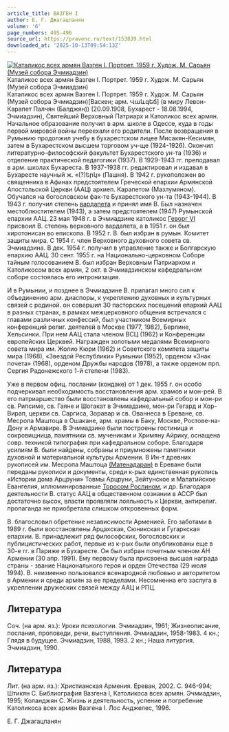 ```yaml
---
article_title: ВАЗГЕН I
author: Е. Г. Джагацпанян
volume: '6'
page_numbers: 495-496
source_url: https://pravenc.ru/text/153839.html
downloaded_at: '2025-10-13T09:54:13Z'
---
```


[![Каталикос всех армян Вазген I. Портрет. 1959 г. Худож. М. Сарьян (Музей собора Эчмиадзин)](https://pravenc.ru/data/579/461/1234/i200.jpg "Кликните для увеличения картинки")](https://pravenc.ru/data/579/461/1234/i400.jpg)Каталикос всех армян Вазген I. Портрет. 1959 г. Худож. М. Сарьян (Музей собора Эчмиадзин)  
Каталикос всех армян Вазген I. Портрет. 1959 г. Худож. М. Сарьян (Музей собора Эчмиадзин)[Васкен; арм. Վաևգեճ] (в миру Левон-Карапет Палчян (Балджян)) (20.09.1908, Бухарест - 18.08.1994, Эчмиадзин), Святейший Верховный Патриарх и Католикос всех армян. Начальное образование получил в арм. школе в Одессе, куда в годы первой мировой войны переехали его родители. После возвращения в Румынию продолжил учебу в бухарестском лицее Мисакян-Кесимян, затем в Бухарестском высшем торговом уч-ще (1924-1926). Окончил литературно-философский факультет Бухарестского ун-та (1936) и отделение практической педагогики (1937). В 1929-1943 гг. преподавал в арм. школах Бухареста. В 1937-1938 гг. редактировал и издавал в Бухаресте научный ж. «(?)երկ» (Пашня). В 1942 г. рукоположен во священника в Афинах предстоятелем Греческой епархии Армянской Апостольской Церкви (ААЦ) архиеп. Карапетом (Мазлумяном). Обучался на богословском фак-те Бухарестского ун-та (1943-1944). В 1943 г. получил степень [вардапета](https://pravenc.ru/text/вардапет.html) и принял имя В. Был назначен местоблюстителем (1943), а затем предстоятелем (1947) Румынской епархии ААЦ. 23 мая 1948 г. в Эчмиадзине католикос [Геворг VI](<https://pravenc.ru/text/Геворг VI.html>) присвоил В. степень верховного вардапета, а в 1951 г. он был хиротонисан во епископа. В 1952 г. В. был избран в румын. Комитет защиты мира. С 1954 г. член Верховного духовного совета св. Эчмиадзина. В дек. 1954 г. получил в управление также и Болгарскую епархию ААЦ. 30 сент. 1955 г. на Национально-церковном Соборе тайным голосованием В. был избран Верховным Патриархом и Католикосом всех армян, 2 окт. в Эчмиадзинском кафедральном соборе состоялась его интронизация.

И в Румынии, и позднее в Эчмиадзине В. прилагал много сил к объединению арм. диаспоры, к укреплению духовных и культурных связей с родиной. он совершил 30 пасторских посещений епархий ААЦ в разных странах, в рамках межцерковного общения встречался с главами различных конфессий, был участником Всемирных конференций религ. деятелей в Москве (1977, 1982), Берлине, Хельсинки. При нем ААЦ стала членом ВСЦ (1962) и Конференции европейских Церквей. Награжден золотыми медалями Всемирного совета мира им. Жолио Кюри (1962) и Советского комитета защиты мира (1968), «Звездой Республики» Румынии (1952), орденом «Знак почета» (1968), орденом Дружбы народов (1978), а также орденом прп. Сергия Радонежского 1-й степени (1983).

Уже в первом офиц. послании (кондаке) от 1 дек. 1955 г. он особо подчеркивал необходимость восстановления арм. храмов и мон-рей. В его патриаршество были восстановлены кафедральный собор и мон-ри св. Рипсиме, св. Гаяне и Шогакат в Эчмиадзине, мон-ри Гегард и Хор-Вирап, церкви св. Саргиса, Зоравар и св. Ованнеса в Ереване, св. Месропа Маштоца в Ошакане, арм. храмы в Баку, Москве, Ростове-на-Дону и Армавире. В Эчмиадзине были построены гостиница и сокровищница, памятники св. мученикам и Хримяну Айрику, оснащена совр. техникой типография при кафедральном соборе. Благодаря усилиям В. были найдены, собраны и приумножены памятники духовной и материальной культуры Армении. В Ин-т древних рукописей им. Месропа Маштоца [(Матенадаран)](https://pravenc.ru/text/(Матенадаран).html) в Ереване были переданы рукописи и документы, среди к-рых единственная рукопись «Истории дома Арцруни» Товмы Арцруни, Зейтунское и Малатийское Евангелия, иллюминированные [Торосом Рослином](<https://pravenc.ru/text/Торосом Рослином.html>), и др. Благодаря деятельности В. статус ААЦ в общественном сознании в АССР был достаточно высок, власти проявляли лояльность к Церкви, антирелиг. пропаганда не приобретала слишком откровенных форм.

В. благословил обретение независимости Арменией. Его заботами в 1989 г. были восстановлены Арцахская, Сюникская и Гугаркская епархии. В. принадлежит ряд философских, богословских и публицистических работ, первые из к-рых были опубликованы еще в 30-е гг. в Париже и Бухаресте. Он был избран почетным членом АН Армении (30 апр. 1991). Ему первому была присвоена высшая награда страны - звание Национального героя и орден Отечества (29 июля 1994). В. неизменно пользовался всенародной любовью и авторитетом в Армении и среди армян за ее пределами. Несомненна его заслуга в укреплении дружеских связей между ААЦ и РПЦ.

## Литература

Соч. (на арм. яз.): Уроки психологии. Эчмиадзин, 1961; Жизнеописание, послания, проповеди, речи, выступления. Эчмиадзин, 1958-1983. 4 кн.; Глядя в будущее. Эчмиадзин, 1988, 1993. 2 кн.; Наша литургия. Эчмиадзин, 1990.

## Литература

Лит. (на арм. яз.): Христианская Армения. Ереван, 2002. С. 946-994; Штикян С. Библиография Вазгена I, Католикоса всех армян. Эчмиадзин, 1995; Коланджян С. Жизнь и деятельность, успение и погребение Католикоса всех армян Вазгена I. Лос Анджелес, 1996.

Е. Г. Джагацпанян
